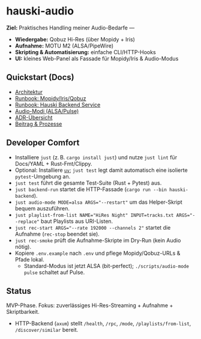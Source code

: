 # hauski-audio

**Ziel:** Praktisches Handling meiner Audio-Bedarfe —  
- **Wiedergabe:** Qobuz Hi-Res (über Mopidy + Iris)  
- **Aufnahme:** MOTU M2 (ALSA/PipeWire)  
- **Skripting & Automatisierung:** einfache CLI/HTTP-Hooks  
- **UI:** kleines Web-Panel als Fassade für Mopidy/Iris & Audio-Modus

## Quickstart (Docs)
- [Architektur](docs/ARCHITECTURE.md)
- [Runbook: Mopidy/Iris/Qobuz](docs/runbooks/mopidy_iris_qobuz.md)
- [Runbook: Hauski Backend Service](docs/runbooks/backend_service.md)
- [Audio-Modi (ALSA/Pulse)](docs/README_ALSA.md)
- [ADR-Übersicht](docs/adr/README.md)
- [Beitrag & Prozesse](docs/process/CONTRIBUTING.md)

## Developer Comfort
- Installiere `just` (z. B. `cargo install just`) und nutze `just lint` für Docs/YAML + Rust-Fmt/Clippy.
- Optional: Installiere [`uv`](https://github.com/astral-sh/uv); `just test` legt damit automatisch eine isolierte `pytest`-Umgebung an.
- `just test` führt die gesamte Test-Suite (Rust + Pytest) aus.
- `just backend-run` startet die HTTP-Fassade (`cargo run --bin hauski-backend`).
- `just audio-mode MODE=alsa ARGS="--restart"` um das Helper-Skript bequem auszuführen.
- `just playlist-from-list NAME="HiRes Night" INPUT=tracks.txt ARGS="--replace"` baut Playlists aus URI-Listen.
- `just rec-start ARGS="--rate 192000 --channels 2"` startet die Aufnahme (`rec-stop` beendet sie).
- `just rec-smoke` prüft die Aufnahme-Skripte im Dry-Run (kein Audio nötig).
- Kopiere `.env.example` nach `.env` und pflege Mopidy/Qobuz-URLs & Pfade lokal.
  - Standard-Modus ist jetzt ALSA (bit-perfect); `./scripts/audio-mode pulse` schaltet auf Pulse.

## Status
MVP-Phase. Fokus: zuverlässiges Hi-Res-Streaming + Aufnahme + Skriptbarkeit.
- HTTP-Backend (`axum`) stellt `/health`, `/rpc`, `/mode`, `/playlists/from-list`, `/discover/similar` bereit.
